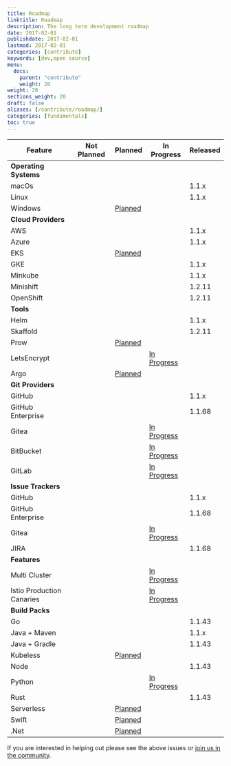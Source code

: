 ```yaml
---
title: Roadmap
linktitle: Roadmap
description: The long term development roadmap
date: 2017-02-01
publishdate: 2017-02-01
lastmod: 2017-02-01
categories: [contribute]
keywords: [dev,open source]
menu:
  docs:
    parent: "contribute"
    weight: 20
weight: 20
sections_weight: 20
draft: false
aliases: [/contribute/roadmap/]
categories: [fundamentals]
toc: true
---
```


| Feature | Not Planned | Planned | In Progress | Released |
| --- | --- | --- | --- | --- |
| **Operating Systems** | | | | |
| macOs | | | | 1.1.x |
| Linux | | | | 1.1.x |
| Windows  | | [Planned](https://github.com/jenkins-x/jx/issues/228) | | |
| **Cloud Providers** | | | | |
| AWS | | | | 1.1.x |
| Azure | | | | 1.1.x |
| EKS  | | [Planned](https://github.com/jenkins-x/jx/issues/87) | | |
| GKE | | | | 1.1.x |
| Minkube | | | | 1.1.x |
| Minishift | | | | 1.2.11 |
| OpenShift | | |  | 1.2.11 |
| **Tools** | | | | |
| Helm | | | | 1.1.x |
| Skaffold | | | | 1.2.11 | 
| Prow | | [Planned](https://github.com/jenkins-x/jx/issues/434) | | |
| LetsEncrypt | | | [In Progress](https://github.com/jenkins-x/jx/issues/349) | |
| Argo | | [Planned](https://github.com/jenkins-x/jx/issues/694) | | |
| **Git Providers** | | | | |
| GitHub | | | | 1.1.x |
| GitHub Enterprise | | | | 1.1.68 |
| Gitea | | | [In Progress](https://github.com/jenkins-x/jx/issues/432) | |
| BitBucket | | | [In Progress](https://github.com/jenkins-x/jx/issues/36) | |
| GitLab | | | [In Progress](https://github.com/jenkins-x/jx/issues/40) | |
| **Issue Trackers** | | | | |
| GitHub | | | | 1.1.x |
| GitHub Enterprise | | | | 1.1.68 |
| Gitea | | | [In Progress](https://github.com/jenkins-x/jx/issues/432) | |
| JIRA | | | | 1.1.68 |
| **Features** | | | | |
| Multi Cluster | | | [In Progress](https://github.com/jenkins-x/jx/issues/479) |
| Istio Production Canaries | | | [In Progress](https://github.com/jenkins-x/jx/issues/582) |
| **Build Packs** | | | | |
| Go | | | | 1.1.43 |
| Java + Maven | | | | 1.1.x |
| Java + Gradle | | | | 1.1.43 |
| Kubeless  | | [Planned](https://github.com/jenkins-x/jx/issues/554) | |
| Node | | | | 1.1.43 |
| Python  | | | [In Progress](https://github.com/jenkins-x/jx/issues/559) |
| Rust | | | | 1.1.43 |
| Serverless  | | [Planned](https://github.com/jenkins-x/jx/issues/553) | |
| Swift  | | [Planned](https://github.com/jenkins-x/jx/issues/560) | |
| .Net  | | [Planned](https://github.com/jenkins-x/jx/issues/561) | |

If you are interested in helping out please see the above issues or [join us in the community](/community/).

